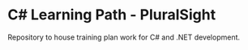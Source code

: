 # C# Learning Path - PluralSight
Repository to house training plan work for C# and .NET development.